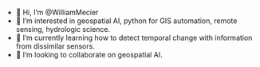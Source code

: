 - 👋 Hi, I’m @WilliamMecier
- 👀 I’m interested in geospatial AI, python for GIS automation, remote sensing, hydrologic science.
- 🌱 I’m currently learning how to detect temporal change with information from dissimilar sensors.
- 💞️ I’m looking to collaborate on geospatial AI.

<!---
WilliamMecier/WilliamMecier is a ✨ special ✨ repository because its `README.md` (this file) appears on your GitHub profile.
You can click the Preview link to take a look at your changes.
--->
